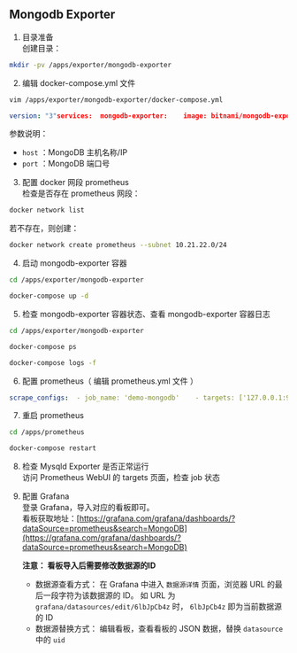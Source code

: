 
## Mongodb Exporter

1. 目录准备  
    创建目录：

```sh
mkdir -pv /apps/exporter/mongodb-exporter
```

2. 编辑 docker-compose.yml 文件

```sh
vim /apps/exporter/mongodb-exporter/docker-compose.yml
```

```yaml
version: "3"services:  mongodb-exporter:    image: bitnami/mongodb-exporter:0.34.0    container_name: prometheus-mongodb-exporter    hostname: mongodb-exporter    restart: always    ports:      - 9216:9216    command:      - '--mongodb.uri=mongodb://host:port'networks:  default:    external:      name: prometheus
```

参数说明：

- `host` ：MongoDB 主机名称/IP
- `port` ：MongoDB 端口号

3. 配置 docker 网段 prometheus  
    检查是否存在 prometheus 网段：

```sh
docker network list
```

若不存在，则创建：

```sh
docker network create prometheus --subnet 10.21.22.0/24
```

4. 启动 mongodb-exporter 容器

```sh
cd /apps/exporter/mongodb-exporter
```

```sh
docker-compose up -d
```

5. 检查 mongodb-exporter 容器状态、查看 mongodb-exporter 容器日志

```sh
cd /apps/exporter/mongodb-exporter
```

```sh
docker-compose ps
```

```sh
docker-compose logs -f
```

6. 配置 prometheus（ 编辑 prometheus.yml 文件 ）

```yaml
scrape_configs:  - job_name: 'demo-mongodb'    - targets: ['127.0.0.1:9216']
```

7. 重启 prometheus

```sh
cd /apps/prometheus
```

```sh
docker-compose restart
```

8. 检查 Mysqld Exporter 是否正常运行  
    访问 Prometheus WebUI 的 targets 页面，检查 job 状态
    
9. 配置 Grafana  
    登录 Grafana，导入对应的看板即可。  
    看板获取地址：[https://grafana.com/grafana/dashboards/?dataSource=prometheus&search=MongoDB](https://grafana.com/grafana/dashboards/?dataSource=prometheus&search=MongoDB)
    
    **注意： 看板导入后需要修改数据源的ID**
    
    - 数据源查看方式： 在 Grafana 中进入 `数据源详情` 页面，浏览器 URL 的最后一段字符为该数据源的 ID。 如 URL 为 `grafana/datasources/edit/6lbJpCb4z` 时， `6lbJpCb4z` 即为当前数据源的 ID
    - 数据源替换方式： 编辑看板，查看看板的 JSON 数据，替换 `datasource` 中的 `uid`



